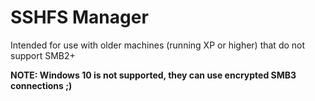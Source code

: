 SSHFS Manager
=========

Intended for use with older machines (running XP or higher) that do not support SMB2+

**NOTE: Windows 10 is not supported, they can use encrypted SMB3 connections ;)**
